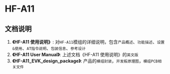HF-A11
======

## 文档说明

1. **《HF-A11 使用说明》**: 对`HF-A11`模组的详细说明，包含`产品概述`、`功能描述`、`设置&使用`、`AT指令说明`、`包装信息`、`参考设计`
2. **《HF-A11 User Manual》**: 上述文档《HF-A11 使用说明》的`英文版`
3. **《HF-A11_EVK_design_package》**: 产品的`模组封装`，`开发板原理图`，`模组PCB相关文件`
